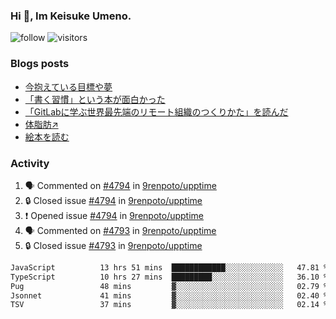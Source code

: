 ### Hi 👋, Im Keisuke Umeno.

<!--
**9renpoto/9renpoto** is a ✨ _special_ ✨ repository because its `README.md` (this file) appears on your GitHub profile.

Here are some ideas to get you started:

- 🔭 I’m currently working on ...
- 🌱 I’m currently learning ...
- 👯 I’m looking to collaborate on ...
- 🤔 I’m looking for help with ...
- 💬 Ask me about ...
- 📫 How to reach me: ...
- 😄 Pronouns: ...
- ⚡ Fun fact: ...
-->

![follow](https://img.shields.io/github/followers/9renpoto?label=Follow&style=social)
![visitors](https://komarev.com/ghpvc/?username=9renpoto&label=Profile%20views&color=0e75b6&style=flat)

### Blogs posts

<!-- BLOG-POST-LIST:START -->
- [今抱えている目標や夢](https://9renpoto.win/entry/2024/12/02/objective)
- [「書く習慣」という本が面白かった](https://9renpoto.win/entry/2024/11/11/leave_a_feeling_sad)
- [「GitLabに学ぶ世界最先端のリモート組織のつくりかた」を読んだ](https://9renpoto.win/entry/2024/09/10/remote_organization)
- [体脂肪↗](https://9renpoto.win/entry/2024/08/12/gaining_fat)
- [絵本を読む](https://9renpoto.win/entry/2024/07/26/picture_book)
<!-- BLOG-POST-LIST:END -->

### Activity

<!--START_SECTION:activity-->
1. 🗣 Commented on [#4794](https://github.com/9renpoto/upptime/issues/4794#issuecomment-2546678737) in [9renpoto/upptime](https://github.com/9renpoto/upptime)
2. 🔒 Closed issue [#4794](https://github.com/9renpoto/upptime/issues/4794) in [9renpoto/upptime](https://github.com/9renpoto/upptime)
3. ❗ Opened issue [#4794](https://github.com/9renpoto/upptime/issues/4794) in [9renpoto/upptime](https://github.com/9renpoto/upptime)
4. 🗣 Commented on [#4793](https://github.com/9renpoto/upptime/issues/4793#issuecomment-2546084536) in [9renpoto/upptime](https://github.com/9renpoto/upptime)
5. 🔒 Closed issue [#4793](https://github.com/9renpoto/upptime/issues/4793) in [9renpoto/upptime](https://github.com/9renpoto/upptime)
<!--END_SECTION:activity-->

<!--START_SECTION:waka-->

```txt
JavaScript          13 hrs 51 mins  ████████████░░░░░░░░░░░░░   47.81 %
TypeScript          10 hrs 27 mins  █████████░░░░░░░░░░░░░░░░   36.10 %
Pug                 48 mins         ▓░░░░░░░░░░░░░░░░░░░░░░░░   02.79 %
Jsonnet             41 mins         ▓░░░░░░░░░░░░░░░░░░░░░░░░   02.40 %
TSV                 37 mins         ▓░░░░░░░░░░░░░░░░░░░░░░░░   02.14 %
```

<!--END_SECTION:waka-->
